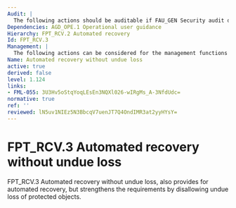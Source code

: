 ```yaml
---
Audit: |
  The following actions should be auditable if FAU_GEN Security audit data generation is included in the PP, PP-Module, functional package or ST: a) Minimal: the fact that a failure or service discontinuity occurred; b) Minimal: resumption of the regular operation; c) Basic: type of failure or service discontinuity.
Dependencies: AGD_OPE.1 Operational user guidance
Hierarchy: FPT_RCV.2 Automated recovery
Id: FPT_RCV.3
Management: |
  The following actions can be considered for the management functions in FMT: a) management of who can access the restore capability within the maintenance mode; b) management of the list of failures/service discontinuities that will be handled through the automatic procedures.
Name: Automated recovery without undue loss
active: true
derived: false
level: 1.124
links:
- FML-055: 3U3Hv5oStqYoqLEsEn3NQXl026-wIRgMs_A-3NfdUdc=
normative: true
ref: ''
reviewed: lN5uv1NIEz5N3BbcqV7uenJT7Q4OndIMR3at2yyHYsY=
---
```


# FPT_RCV.3 Automated recovery without undue loss

FPT_RCV.3 Automated recovery without undue loss, also provides for automated recovery, but strengthens the requirements by disallowing undue loss of protected objects.